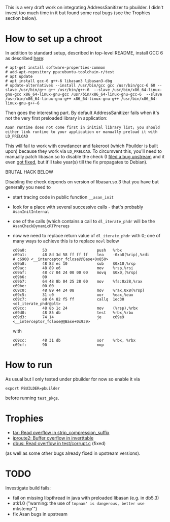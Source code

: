 This is a very draft work on integrating AddressSanitizer to pbuilder.
I didn't invest too much time in it but found some real bugs
(see the Trophies section below).

# How to set up a chroot

In addition to standard setup, described in top-level README,
install GCC 6 as described [here](http://askubuntu.com/questions/781972/how-can-i-update-gcc-5-3-to-6-1):

    # apt-get install software-properties-common
    # add-apt-repository ppa:ubuntu-toolchain-r/test
    # apt update
    # apt install gcc-6 g++-6 libasan3 libasan3-dbg
    # update-alternatives --install /usr/bin/gcc gcc /usr/bin/gcc-6 60 --slave /usr/bin/g++ g++ /usr/bin/g++-6  --slave /usr/bin/x86_64-linux-gnu-gcc x86_64-linux-gnu-gcc /usr/bin/x86_64-linux-gnu-gcc-6  --slave /usr/bin/x86_64-linux-gnu-g++ x86_64-linux-gnu-g++ /usr/bin/x86_64-linux-gnu-g++-6

Then goes the interesting part. By default AddressSanitizer fails when it's not the
very first preloaded library in application:

    ASan runtime does not come first in initial library list; you should either link runtime to your application or manually preload it with LD_PRELOAD

This will fail to work with cowdancer and fakeroot (which Pbuilder is built upon) because they work via `LD_PRELOAD`.
To circumvent this, you'll need to manually patch libasan.so to disable the check
(I [filed a bug upstream](https://github.com/google/sanitizers/issues/786) and
it even [got fixed](https://reviews.llvm.org/rL299188), but it'll take year(s) till the fix propagates to Debian).

BRUTAL HACK BELOW

Disabling the check depends on version of libasan.so.3 that you have but generally you need to
* start tracing code in public function `__asan_init`
* look for a place with several successive calls - that's probably `AsanInitInternal`
* one of the calls (which contains a call to `dl_iterate_phdr` will be the `AsanCheckDynamicRTPrereqs`
* now we need to replace return value of `dl_iterate_phdr` with 0; one of many ways to achieve this is
  to replace `movl` below

      c69a0:       53                      push   %rbx
      c69a1:       48 8d 3d 58 ff ff ff    lea    -0xa8(%rip),%rdi        # c6900 <__interceptor_fclose@@Base+0x850>
      c69a8:       48 83 ec 10             sub    $0x10,%rsp
      c69ac:       48 89 e6                mov    %rsp,%rsi
      c69af:       48 c7 04 24 00 00 00    movq   $0x0,(%rsp)
      c69b6:       00
      c69b7:       64 48 8b 04 25 28 00    mov    %fs:0x28,%rax
      c69be:       00 00
      c69c0:       48 89 44 24 08          mov    %rax,0x8(%rsp)
      c69c5:       31 c0                   xor    %eax,%eax
      c69c7:       e8 64 82 f5 ff          callq  1ec30 <dl_iterate_phdr@plt>
      c69cc:       48 8b 1c 24             mov    (%rsp),%rbx
      c69d0:       48 85 db                test   %rbx,%rbx
      c69d3:       74 14                   je     c69e9 <__interceptor_fclose@@Base+0x939>

  with

      c69cc:       48 31 db                xor    %rbx, %rbx
      c69cf:       90                      nop

# How to run

As usual but I only tested under pbuilder for now so enable it via

    export PBUILDER=pbuilder

before running `test_pkgs`.

# Trophies

* [tar: Read overflow in strip_compression_suffix](https://savannah.gnu.org/support/index.php?109281)
* [iproute2: Buffer overflow in inverttable](http://lists.openwall.net/netdev/2017/03/24/56)
* [dbus: Read overflow in test/corrupt.c](https://bugs.freedesktop.org/show_bug.cgi?id=100568) (fixed)

(as well as some other bugs already fixed in upstream versions).

# TODO

Investigate build fails:
* fail on missing libpthread in java with preloaded libasan (e.g. in db5.3)
* atk1.0 ("warning: the use of `tmpnam' is dangerous, better use `mkstemp'")
* fix Asan bugs in upstream
